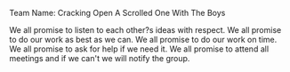 Team Name: Cracking Open A Scrolled One With The Boys

We all promise to listen to each other?s ideas with respect.
We all promise to do our work as best as we can.
We all promise to do our work on time.
We all promise to ask for help if we need it.
We all promise to attend all meetings and if we can't we will notify the group.
